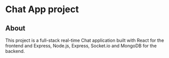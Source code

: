 # Chat App project

## About

This project is a full-stack real-time Chat application built with React for the frontend and Express, Node.js, Express, Socket.io and MongoDB for the backend.</br>
